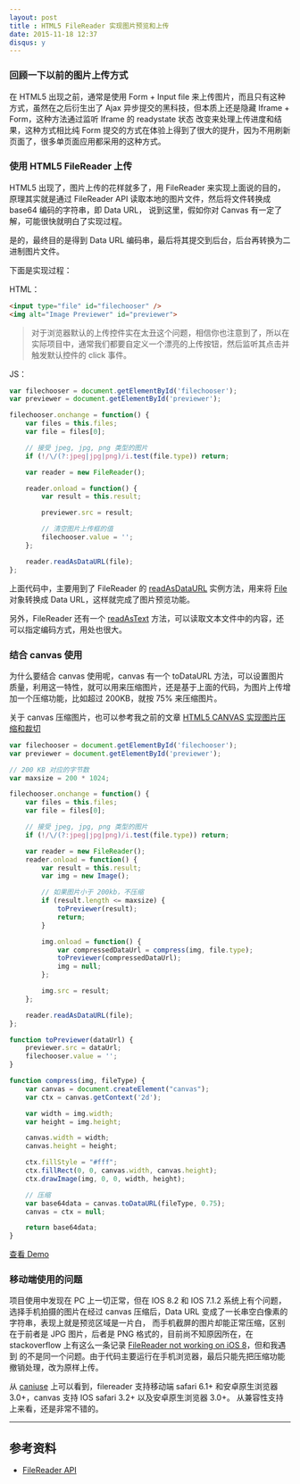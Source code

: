 ```yaml
---
layout: post
title : HTML5 FileReader 实现图片预览和上传
date: 2015-11-18 12:37
disqus: y
---
```


### 回顾一下以前的图片上传方式

在 HTML5 出现之前，通常是使用 Form + Input file 来上传图片，而且只有这种方式，虽然在之后衍生出了 Ajax 异步提交的黑科技，但本质上还是隐藏 Iframe + Form，这种方法通过监听 Iframe 的 readystate 状态
改变来处理上传进度和结果，这种方式相比纯 Form 提交的方式在体验上得到了很大的提升，因为不用刷新页面了，很多单页面应用都采用的这种方式。

### 使用 HTML5 FileReader 上传

HTML5 出现了，图片上传的花样就多了，用 FileReader 来实现上面说的目的，原理其实就是通过 FileReader API 读取本地的图片文件，然后将文件转换成 base64 编码的字符串，即 Data URL，
说到这里，假如你对 Canvas 有一定了解，可能很快就明白了实现过程。

是的，最终目的是得到 Data URL 编码串，最后将其提交到后台，后台再转换为二进制图片文件。

下面是实现过程：

HTML：

```html
<input type="file" id="filechooser" />
<img alt="Image Previewer" id="previewer">
```

> 对于浏览器默认的上传控件实在太丑这个问题，相信你也注意到了，所以在实际项目中，通常我们都要自定义一个漂亮的上传按钮，然后监听其点击并触发默认控件的 click 事件。

JS：

```js
var filechooser = document.getElementById('filechooser');
var previewer = document.getElementById('previewer');

filechooser.onchange = function() {
    var files = this.files;
    var file = files[0];

    // 接受 jpeg, jpg, png 类型的图片
    if (!/\/(?:jpeg|jpg|png)/i.test(file.type)) return;

    var reader = new FileReader();

    reader.onload = function() {
        var result = this.result;

        previewer.src = result;

        // 清空图片上传框的值
        filechooser.value = '';
    };

    reader.readAsDataURL(file);
};
```

上面代码中，主要用到了 FileReader 的 [readAsDataURL](https://developer.mozilla.org/en-US/docs/Web/API/FileReader/readAsDataURL) 实例方法，用来将 [File](https://developer.mozilla.org/en-US/docs/Web/API/File) 对象转换成 Data URL，这样就完成了图片预览功能。

另外，FileReader 还有一个 [readAsText](https://developer.mozilla.org/en-US/docs/Web/API/FileReader/readAsText) 方法，可以读取文本文件中的内容，还可以指定编码方式，用处也很大。

### 结合 canvas 使用

为什么要结合 canvas 使用呢，canvas 有一个 toDataURL 方法，可以设置图片质量，利用这一特性，就可以用来压缩图片，还是基于上面的代码，为图片上传增加一个压缩功能，比如超过 200KB，就按 75% 来压缩图片。

关于 canvas 压缩图片，也可以参考我之前的文章 [HTML5 CANVAS 实现图片压缩和裁切](http://superraytin.github.io/2015/10/31/html5-canvas-image-compress-crop/)

```js
var filechooser = document.getElementById('filechooser');
var previewer = document.getElementById('previewer');

// 200 KB 对应的字节数
var maxsize = 200 * 1024;

filechooser.onchange = function() {
    var files = this.files;
    var file = files[0];

    // 接受 jpeg, jpg, png 类型的图片
    if (!/\/(?:jpeg|jpg|png)/i.test(file.type)) return;

    var reader = new FileReader();
    reader.onload = function() {
        var result = this.result;
        var img = new Image();

        // 如果图片小于 200kb，不压缩
        if (result.length <= maxsize) {
            toPreviewer(result);
            return;
        }

        img.onload = function() {
            var compressedDataUrl = compress(img, file.type);
            toPreviewer(compressedDataUrl);
            img = null;
        };

        img.src = result;
    };

    reader.readAsDataURL(file);
};

function toPreviewer(dataUrl) {
    previewer.src = dataUrl;
    filechooser.value = '';
}

function compress(img, fileType) {
    var canvas = document.createElement("canvas");
    var ctx = canvas.getContext('2d');

    var width = img.width;
    var height = img.height;

    canvas.width = width;
    canvas.height = height;

    ctx.fillStyle = "#fff";
    ctx.fillRect(0, 0, canvas.width, canvas.height);
    ctx.drawImage(img, 0, 0, width, height);

    // 压缩
    var base64data = canvas.toDataURL(fileType, 0.75);
    canvas = ctx = null;

    return base64data;
}
```

[查看 Demo](http://superraytin.github.io/demo/html5-file-reader-preview.html)

### 移动端使用的问题

项目使用中发现在 PC 上一切正常，但在 IOS 8.2 和 IOS 7.1.2 系统上有个问题，选择手机拍摄的图片在经过 canvas 压缩后，Data URL 变成了一长串空白像素的字符串，表现上就是预览区域是一片白，
而手机截屏的图片却能正常压缩，区别在于前者是 JPG 图片，后者是 PNG 格式的，目前尚不知原因所在，在 stackoverflow 上有这么一条记录 [FileReader not working on iOS 8](http://stackoverflow.com/questions/25999083/filereader-not-working-on-ios-8)，但和我遇到
的不是同一个问题。由于代码主要运行在手机浏览器，最后只能先把压缩功能撤销处理，改为原样上传。

从 [caniuse](http://caniuse.com/#search=filereader) 上可以看到，filereader 支持移动端 safari 6.1+ 和安卓原生浏览器 3.0+，canvas 支持 IOS safari 3.2+ 以及安卓原生浏览器 3.0+。
从兼容性支持上来看，还是非常不错的。

---

## 参考资料

- [FileReader API](https://developer.mozilla.org/en-US/docs/Web/API/FileReader)